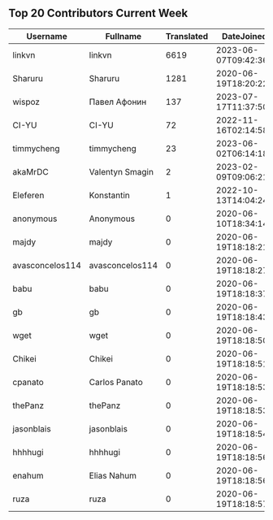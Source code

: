 ## Top 20 Contributors Current Week ##
|Username|Fullname|Translated|DateJoined|Language|
|--------|--------|----------|----------|-------|
|linkvn|linkvn|6619|2023-06-07T09:42:36.|vi|
|Sharuru|Sharuru|1281|2020-06-19T18:20:22.|zh_Hans|
|wispoz|Павел Афонин|137|2023-07-17T11:37:50.|ru|
|CI-YU|CI-YU|72|2022-11-16T02:14:58.|zh_Hant|
|timmycheng|timmycheng|23|2023-06-02T06:14:18.|zh_Hans|
|akaMrDC|Valentyn Smagin|2|2023-02-09T09:06:21.|uk|
|Eleferen|Konstantin|1|2022-10-13T14:04:24Z|ru|
|anonymous|Anonymous|0|2020-06-10T18:34:14.||
|majdy|majdy|0|2020-06-19T18:18:21.||
|avasconcelos114|avasconcelos114|0|2020-06-19T18:18:27Z||
|babu|babu|0|2020-06-19T18:18:37.||
|gb|gb|0|2020-06-19T18:18:43.||
|wget|wget|0|2020-06-19T18:18:50Z|ro|
|Chikei|Chikei|0|2020-06-19T18:18:51Z|zh_Hant|
|cpanato|Carlos Panato|0|2020-06-19T18:18:53Z||
|thePanz|thePanz|0|2020-06-19T18:18:53Z|it|
|jasonblais|jasonblais|0|2020-06-19T18:18:54Z||
|hhhhugi|hhhhugi|0|2020-06-19T18:18:56.||
|enahum|Elias  Nahum|0|2020-06-19T18:18:56Z|es|
|ruza|ruza|0|2020-06-19T18:18:57.||

